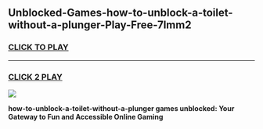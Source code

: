 
## Unblocked-Games-how-to-unblock-a-toilet-without-a-plunger-Play-Free-7lmm2
<h3>
<a href="https://premium76.site?title=how-to-unblock-a-toilet-without-a-plunger&ref=21A">CLICK TO PLAY</a></h3>
<hr>

<h3>
<a href="https://premium76.site?title=how-to-unblock-a-toilet-without-a-plunger&ref=21A">CLICK 2 PLAY</a>
  
</h3>

<a href="https://premium76.site?title=how-to-unblock-a-toilet-without-a-plunger&ref=21A"><img src="https://clearcache.store/games.png"></a>


**how-to-unblock-a-toilet-without-a-plunger games unblocked: Your Gateway to Fun and Accessible Online Gaming**
